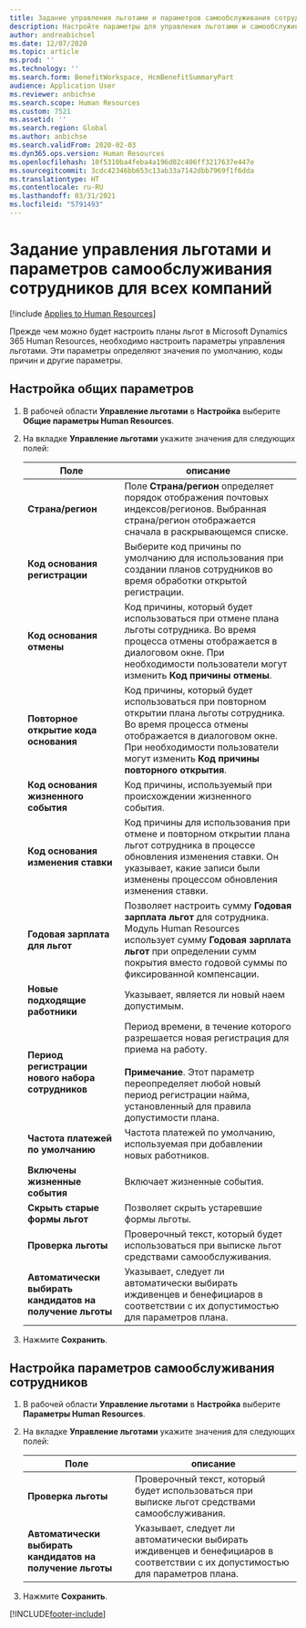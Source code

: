 ```yaml
---
title: Задание управления льготами и параметров самообслуживания сотрудников для всех компаний
description: Настройте параметры для управления льготами и самообслуживания сотрудников в Microsoft Dynamics 365 Human Resources.
author: andreabichsel
ms.date: 12/07/2020
ms.topic: article
ms.prod: ''
ms.technology: ''
ms.search.form: BenefitWorkspace, HcmBenefitSummaryPart
audience: Application User
ms.reviewer: anbichse
ms.search.scope: Human Resources
ms.custom: 7521
ms.assetid: ''
ms.search.region: Global
ms.author: anbichse
ms.search.validFrom: 2020-02-03
ms.dyn365.ops.version: Human Resources
ms.openlocfilehash: 10f5310ba4feba4a196d02c406ff3217637e447e
ms.sourcegitcommit: 3cdc42346bb653c13ab33a7142dbb7969f1f6dda
ms.translationtype: HT
ms.contentlocale: ru-RU
ms.lasthandoff: 03/31/2021
ms.locfileid: "5791493"
---
```

# <a name="set-benefits-management-and-employee-self-service-parameters-for-all-companies"></a>Задание управления льготами и параметров самообслуживания сотрудников для всех компаний

[!include [Applies to Human Resources](../includes/applies-to-hr.md)]

Прежде чем можно будет настроить планы льгот в Microsoft Dynamics 365 Human Resources, необходимо настроить параметры управления льготами. Эти параметры определяют значения по умолчанию, коды причин и другие параметры. 

## <a name="configure-general-parameters"></a>Настройка общих параметров

1. В рабочей области **Управление льготами** в **Настройка** выберите **Общие параметры Human Resources**.

2. На вкладке **Управление льготами** укажите значения для следующих полей:

   | Поле | описание |
   | --- | --- |
   | **Страна/регион** | Поле **Страна/регион** определяет порядок отображения почтовых индексов/регионов. Выбранная страна/регион отображается сначала в раскрывающемся списке. |
   | **Код основания регистрации** | Выберите код причины по умолчанию для использования при создании планов сотрудников во время обработки открытой регистрации. |
   | **Код основания отмены** | Код причины, который будет использоваться при отмене плана льготы сотрудника. Во время процесса отмены отображается в диалоговом окне. При необходимости пользователи могут изменить **Код причины отмены**. |
   | **Повторное открытие кода основания** | Код причины, который будет использоваться при повторном открытии плана льготы сотрудника. Во время процесса отмены отображается в диалоговом окне. При необходимости пользователи могут изменить **Код причины повторного открытия**. | 
   | **Код основания жизненного события** | Код причины, используемый при происхождении жизненного события. |
   | **Код основания изменения ставки** | Код причины для использования при отмене и повторном открытии плана льгот сотрудника в процессе обновления изменения ставки. Он указывает, какие записи были изменены процессом обновления изменения ставки. |
   | **Годовая зарплата для льгот** | Позволяет настроить сумму **Годовая зарплата льгот** для сотрудника. Модуль Human Resources использует сумму **Годовая зарплата льгот** при определении сумм покрытия вместо годовой суммы по фиксированной компенсации. |
   | **Новые подходящие работники** | Указывает, является ли новый наем допустимым. |
   | **Период регистрации нового набора сотрудников** | Период времени, в течение которого разрешается новая регистрация для приема на работу.</br></br>**Примечание**. Этот параметр переопределяет любой новый период регистрации найма, установленный для правила допустимости плана. |
   | **Частота платежей по умолчанию** | Частота платежей по умолчанию, используемая при добавлении новых работников. |
   | **Включены жизненные события** | Включает жизненные события. |
   | **Скрыть старые формы льгот** | Позволяет скрыть устаревшие формы льготы. |
   | **Проверка льготы** | Проверочный текст, который будет использоваться при выписке льгот средствами самообслуживания. |
   | **Автоматически выбирать кандидатов на получение льготы** | Указывает, следует ли автоматически выбирать иждивенцев и бенефициаров в соответствии с их допустимостью для параметров плана. |

3. Нажмите **Сохранить**.

## <a name="configure-employee-self-service-parameters"></a>Настройка параметров самообслуживания сотрудников

1. В рабочей области **Управление льготами** в **Настройка** выберите **Параметры Human Resources**.

2. На вкладке **Управление льготами** укажите значения для следующих полей:

   | Поле | описание |
   | --- | --- |
   | **Проверка льготы** | Проверочный текст, который будет использоваться при выписке льгот средствами самообслуживания. |
   | **Автоматически выбирать кандидатов на получение льготы** | Указывает, следует ли автоматически выбирать иждивенцев и бенефициаров в соответствии с их допустимостью для параметров плана. |

3. Нажмите **Сохранить**.




[!INCLUDE[footer-include](../includes/footer-banner.md)]